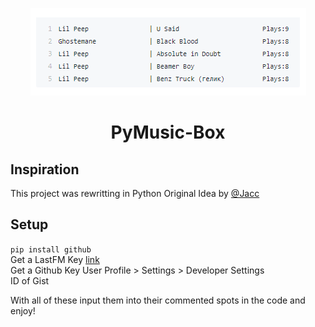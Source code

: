<p align='center'>
  <img src='https://github.com/RustyBalboadev/PyMusic-Box/blob/master/Music-box.png'>
  <h1 align="center">PyMusic-Box</h1>
</p>

## Inspiration
This project was rewritting in Python Original Idea by [@Jacc](https://github.com/jacc/music-box)

## Setup
``pip install github``\
Get a LastFM Key [link](https://www.last.fm/api/account/create)\
Get a Github Key User Profile > Settings > Developer Settings\
ID of Gist

With all of these input them into their commented spots in the code and enjoy!

